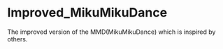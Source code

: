 # Improved_MikuMikuDance
The improved version of the MMD(MikuMikuDance) which is inspired by others.
